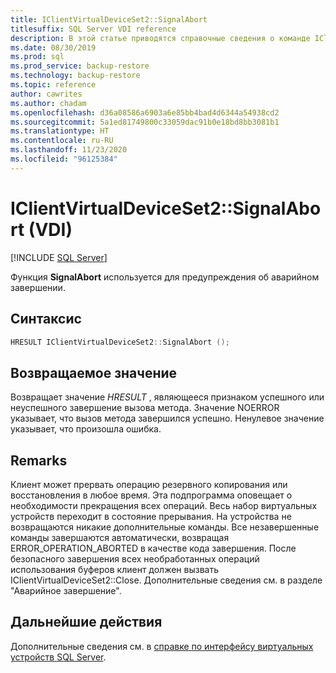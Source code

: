 ```yaml
---
title: IClientVirtualDeviceSet2::SignalAbort
titlesuffix: SQL Server VDI reference
description: В этой статье приводятся справочные сведения о команде IClientVirtualDeviceSet2::SignalAbort.
ms.date: 08/30/2019
ms.prod: sql
ms.prod_service: backup-restore
ms.technology: backup-restore
ms.topic: reference
author: cawrites
ms.author: chadam
ms.openlocfilehash: d36a08586a6903a6e85bb4bad4d6344a54938cd2
ms.sourcegitcommit: 5a1ed81749800c33059dac91b0e18bd8bb3081b1
ms.translationtype: HT
ms.contentlocale: ru-RU
ms.lasthandoff: 11/23/2020
ms.locfileid: "96125384"
---
```

# <a name="iclientvirtualdeviceset2signalabort-vdi"></a>IClientVirtualDeviceSet2::SignalAbort (VDI)

[!INCLUDE [SQL Server](../../../includes/applies-to-version/sqlserver.md)]

Функция **SignalAbort** используется для предупреждения об аварийном завершении.

## <a name="syntax"></a>Синтаксис

```c
HRESULT IClientVirtualDeviceSet2::SignalAbort ();
```

## <a name="return-value"></a>Возвращаемое значение

Возвращает значение *HRESULT* , являющееся признаком успешного или неуспешного завершение вызова метода. Значение NOERROR указывает, что вызов метода завершился успешно. Ненулевое значение указывает, что произошла ошибка.

## <a name="remarks"></a>Remarks

Клиент может прервать операцию резервного копирования или восстановления в любое время. Эта подпрограмма оповещает о необходимости прекращения всех операций. Весь набор виртуальных устройств переходит в состояние прерывания. На устройства не возвращаются никакие дополнительные команды. Все незавершенные команды завершаются автоматически, возвращая ERROR_OPERATION_ABORTED в качестве кода завершения. После безопасного завершения всех необработанных операций использования буферов клиент должен вызвать IClientVirtualDeviceSet2::Close. Дополнительные сведения см. в разделе "Аварийное завершение".

## <a name="next-steps"></a>Дальнейшие действия

Дополнительные сведения см. в [справке по интерфейсу виртуальных устройств SQL Server](reference-virtual-device-interface.md).